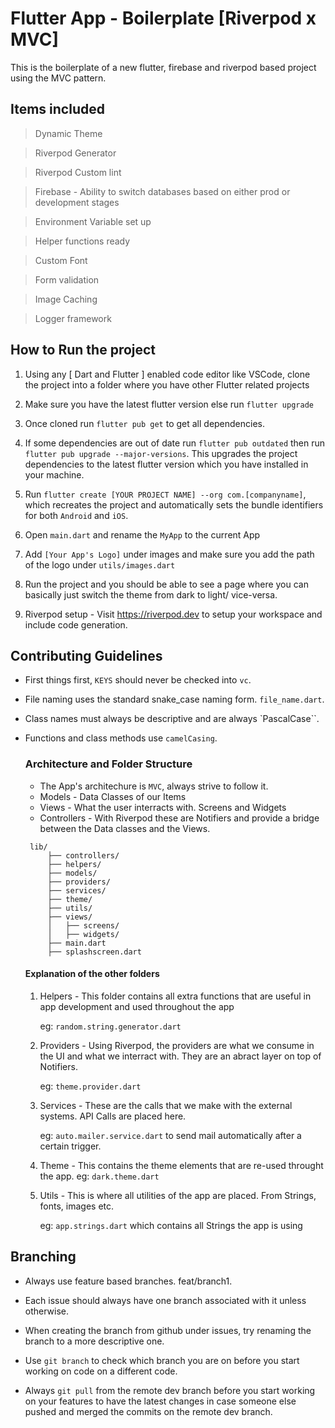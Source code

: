 # Flutter App - Boilerplate [Riverpod x MVC]

This is the boilerplate of a new flutter, firebase and riverpod based project using the MVC pattern.

## Items included
> Dynamic Theme 

> Riverpod Generator

> Riverpod Custom lint 

> Firebase - Ability to switch databases based on either prod or development stages

> Environment Variable set up

> Helper functions ready

> Custom Font 

> Form validation

> Image Caching

> Logger framework


## How to Run the project

1. Using any [ Dart and Flutter ] enabled code editor like VSCode, clone the project into a folder where you have other Flutter related projects
2. Make sure you have the latest flutter version else run `flutter upgrade`

3. Once cloned run `flutter pub get` to get all dependencies.
4. If some dependencies are out of date run `flutter pub outdated` then run `flutter pub upgrade --major-versions`. This upgrades the project dependencies to the latest flutter version which you have installed in your machine. 

5. Run `flutter create [YOUR PROJECT NAME] --org com.[companyname]`, which recreates the project and automatically sets the bundle identifiers for both `Android` and `iOS`.

6. Open `main.dart` and rename the `MyApp` to the current App

7. Add `[Your App's Logo]` under images and make sure you add the path of the logo under `utils/images.dart`

8. Run the project and you should be able to see a page where you can basically just switch the theme from dark to light/ vice-versa.

9. Riverpod setup - Visit https://riverpod.dev to setup your workspace and include code generation.

## Contributing Guidelines
- First things first, `KEYS` should never be checked into `vc`.
- File naming uses the standard snake_case naming form. `file_name.dart`.
- Class names must always be descriptive and are always `PascalCase``.
- Functions and class methods use `camelCasing`.

    ### Architecture and Folder Structure
    - The App's architechure is `MVC`, always strive to follow it.
    - Models - Data Classes of our Items
    - Views - What the user interracts with. Screens and Widgets
    - Controllers - With Riverpod these are Notifiers and provide a bridge between the Data classes and the Views.

   ``` 
    lib/
        ├── controllers/
        ├── helpers/
        ├── models/
        ├── providers/
        ├── services/
        ├── theme/
        ├── utils/
        ├── views/
        │   ├── screens/
        │   ├── widgets/
        ├── main.dart  
        ├── splashscreen.dart 
    ```

    #### Explanation of the other folders
    1. Helpers - This folder contains all extra functions that are useful in app development and used throughout the app 
        
         eg: `random.string.generator.dart`

    2. Providers - Using Riverpod, the providers are what we consume in the UI and what we interract with. They are an abract layer on top of Notifiers. 
        
         eg: `theme.provider.dart`

    3. Services - These are the calls that we make with the external systems. API Calls are placed here.
        
         eg: `auto.mailer.service.dart` to send mail automatically after a certain trigger.

    4. Theme - This contains the theme elements that are re-used throught the app. 
         eg: `dark.theme.dart`

    5. Utils - This is where all utilities of the app are placed. From Strings, fonts, images etc. 
        
         eg: `app.strings.dart` which contains all Strings the app is using


## Branching

- Always use feature based branches. feat/branch1. 

- Each issue should always have one branch associated with it unless otherwise. 

- When creating the branch from github under issues, try renaming the branch to a more descriptive one.

- Use `git branch` to check which branch you are on before you start working on code on a different code.

- Always `git pull` from the remote dev branch before you start working on your features to have the latest changes in case someone else pushed and merged the commits on the remote dev branch.

